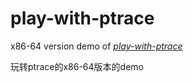 # play-with-ptrace
x86-64 version demo of [_play-with-ptrace_](https://www.linuxjournal.com/article/6100)

玩转ptrace的x86-64版本的demo
